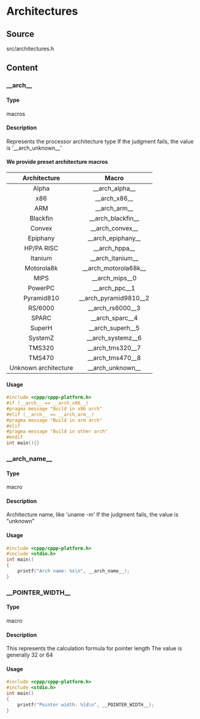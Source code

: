 # Architectures
## Source
src/architectures.h
## Content
### \_\_arch\_\_
#### Type
macros
#### Description
Represents the processor architecture type
If the judgment fails, the value is '\_\_arch_unknown\_\_'
#### We provide preset architecture macros
| Architecture | Macro |
| :----: | :----: |
| Alpha | \_\_arch_alpha\_\_ |
| x86 | \_\_arch_x86\_\_ |
| ARM | \_\_arch_arm\_\_ |
| Blackfin | \_\_arch_blackfin\_\_ |
| Convex | \_\_arch_convex\_\_ |
| Epiphany | \_\_arch_epiphany\_\_ |
| HP/PA RISC | \_\_arch_hppa\_\_ |
| Itanium | \_\_arch_itanium\_\_ |
| Motorola8k | \_\_arch_motorola68k\_\_ |
| MIPS | \_\_arch_mips\_\_0 |
| PowerPC | \_\_arch_ppc\_\_1 |
| Pyramid810 | \_\_arch_pyramid9810\_\_2 |
| RS/6000 | \_\_arch_rs6000\_\_3 |
| SPARC | \_\_arch_sparc\_\_4 |
| SuperH | \_\_arch_superh\_\_5 |
| SystemZ | \_\_arch_systemz\_\_6 |
| TMS320 | \_\_arch_tms320\_\_7 |
| TMS470 | \_\_arch_tms470\_\_8 |
| Unknown architecture | \_\_arch_unknown\_\_ |

#### Usage
```c
#include <cppp/cppp-platform.h>
#if (__arch__ == __arch_x86__)
#pragma message "Build in x86 arch"
#elif (__arch__ == __arch_arm__)
#pragma message "Build in arm arch"
#elif
#pragma message "Build in other arch"
#endif
int main(){}
```
### \_\_arch_name\_\_
#### Type
macro
#### Description
Architecture name, like 'uname -m'
If the judgment fails, the value is "unknown"
#### Usage
```c
#include <cppp/cppp-platform.h>
#include <stdio.h>
int main()
{
    printf("Arch name: %s\n", __arch_name__);
}
```
### \_\_POINTER_WIDTH\_\_
#### Type
macro
#### Description
This represents the calculation formula for pointer length
The value is generally 32 or 64
#### Usage
```c
#include <cppp/cppp-platform.h>
#include <stdio.h>
int main()
{
    printf("Pointer width: %ld\n", __POINTER_WIDTH__);
}
```
